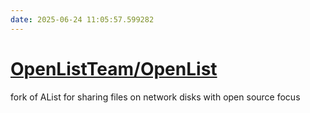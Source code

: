 ```yaml
---
date: 2025-06-24 11:05:57.599282
---
```


# [OpenListTeam/OpenList](https://github.com/OpenListTeam/OpenList)

fork of AList for sharing files on network disks with open source focus